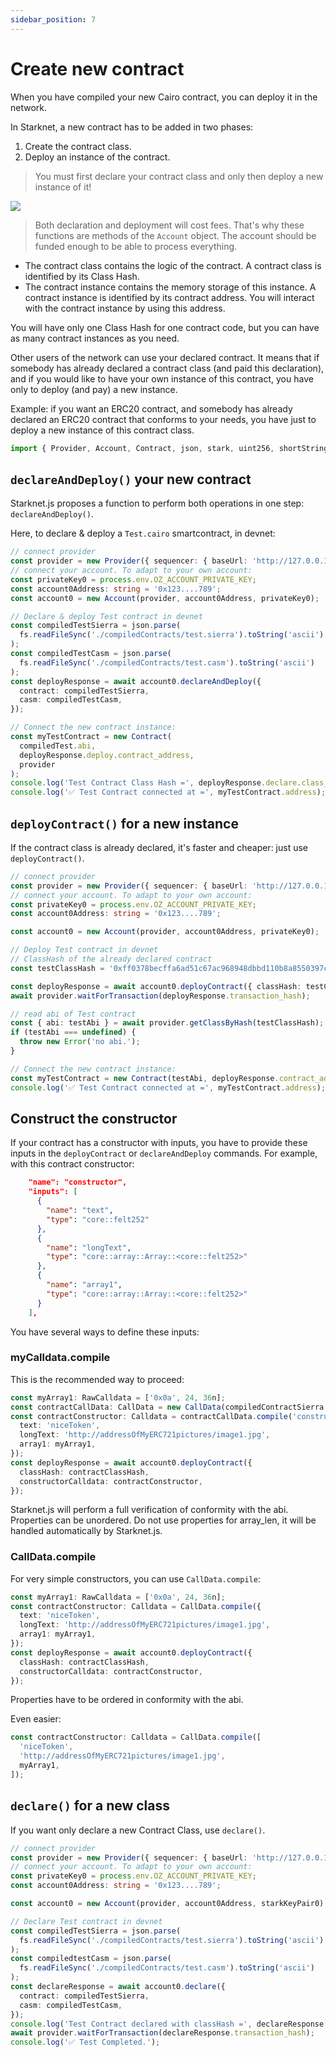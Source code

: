 ```yaml
---
sidebar_position: 7
---
```


# Create new contract

When you have compiled your new Cairo contract, you can deploy it in the network.

In Starknet, a new contract has to be added in two phases:

1. Create the contract class.
2. Deploy an instance of the contract.

> You must first declare your contract class and only then deploy a new instance of it!

![](./pictures/createContract.png)

> Both declaration and deployment will cost fees. That's why these functions are methods of the `Account` object. The account should be funded enough to be able to process everything.

- The contract class contains the logic of the contract. A contract class is identified by its Class Hash.
- The contract instance contains the memory storage of this instance. A contract instance is identified by its contract address. You will interact with the contract instance by using this address.

You will have only one Class Hash for one contract code, but you can have as many contract instances as you need.

Other users of the network can use your declared contract. It means that if somebody has already declared a contract class (and paid this declaration), and if you would like to have your own instance of this contract, you have only to deploy (and pay) a new instance.

Example: if you want an ERC20 contract, and somebody has already declared an ERC20 contract that conforms to your needs, you have just to deploy a new instance of this contract class.

```typescript
import { Provider, Account, Contract, json, stark, uint256, shortString } from 'starknet';
```

## `declareAndDeploy()` your new contract

Starknet.js proposes a function to perform both operations in one step: `declareAndDeploy()`.

Here, to declare & deploy a `Test.cairo` smartcontract, in devnet:

```typescript
// connect provider
const provider = new Provider({ sequencer: { baseUrl: 'http://127.0.0.1:5050' } });
// connect your account. To adapt to your own account:
const privateKey0 = process.env.OZ_ACCOUNT_PRIVATE_KEY;
const account0Address: string = '0x123....789';
const account0 = new Account(provider, account0Address, privateKey0);

// Declare & deploy Test contract in devnet
const compiledTestSierra = json.parse(
  fs.readFileSync('./compiledContracts/test.sierra').toString('ascii')
);
const compiledTestCasm = json.parse(
  fs.readFileSync('./compiledContracts/test.casm').toString('ascii')
);
const deployResponse = await account0.declareAndDeploy({
  contract: compiledTestSierra,
  casm: compiledTestCasm,
});

// Connect the new contract instance:
const myTestContract = new Contract(
  compiledTest.abi,
  deployResponse.deploy.contract_address,
  provider
);
console.log('Test Contract Class Hash =', deployResponse.declare.class_hash);
console.log('✅ Test Contract connected at =', myTestContract.address);
```

## `deployContract()` for a new instance

If the contract class is already declared, it's faster and cheaper: just use `deployContract()`.

```typescript
// connect provider
const provider = new Provider({ sequencer: { baseUrl: 'http://127.0.0.1:5050' } });
// connect your account. To adapt to your own account:
const privateKey0 = process.env.OZ_ACCOUNT_PRIVATE_KEY;
const account0Address: string = '0x123....789';

const account0 = new Account(provider, account0Address, privateKey0);

// Deploy Test contract in devnet
// ClassHash of the already declared contract
const testClassHash = '0xff0378becffa6ad51c67ac968948dbbd110b8a8550397cf17866afebc6c17d';

const deployResponse = await account0.deployContract({ classHash: testClassHash });
await provider.waitForTransaction(deployResponse.transaction_hash);

// read abi of Test contract
const { abi: testAbi } = await provider.getClassByHash(testClassHash);
if (testAbi === undefined) {
  throw new Error('no abi.');
}

// Connect the new contract instance:
const myTestContract = new Contract(testAbi, deployResponse.contract_address, provider);
console.log('✅ Test Contract connected at =', myTestContract.address);
```

## Construct the constructor

If your contract has a constructor with inputs, you have to provide these inputs in the `deployContract` or `declareAndDeploy` commands.
For example, with this contract constructor:

```json
    "name": "constructor",
    "inputs": [
      {
        "name": "text",
        "type": "core::felt252"
      },
      {
        "name": "longText",
        "type": "core::array::Array::<core::felt252>"
      },
      {
        "name": "array1",
        "type": "core::array::Array::<core::felt252>"
      }
    ],
```

You have several ways to define these inputs:

### myCalldata.compile

This is the recommended way to proceed:

```typescript
const myArray1: RawCalldata = ['0x0a', 24, 36n];
const contractCallData: CallData = new CallData(compiledContractSierra.abi);
const contractConstructor: Calldata = contractCallData.compile('constructor', {
  text: 'niceToken',
  longText: 'http://addressOfMyERC721pictures/image1.jpg',
  array1: myArray1,
});
const deployResponse = await account0.deployContract({
  classHash: contractClassHash,
  constructorCalldata: contractConstructor,
});
```

Starknet.js will perform a full verification of conformity with the abi. Properties can be unordered. Do not use properties for array_len, it will be handled automatically by Starknet.js.

### CallData.compile

For very simple constructors, you can use `CallData.compile`:

```typescript
const myArray1: RawCalldata = ['0x0a', 24, 36n];
const contractConstructor: Calldata = CallData.compile({
  text: 'niceToken',
  longText: 'http://addressOfMyERC721pictures/image1.jpg',
  array1: myArray1,
});
const deployResponse = await account0.deployContract({
  classHash: contractClassHash,
  constructorCalldata: contractConstructor,
});
```

Properties have to be ordered in conformity with the abi.

Even easier:

```typescript
const contractConstructor: Calldata = CallData.compile([
  'niceToken',
  'http://addressOfMyERC721pictures/image1.jpg',
  myArray1,
]);
```

## `declare()` for a new class

If you want only declare a new Contract Class, use `declare()`.

```typescript
// connect provider
const provider = new Provider({ sequencer: { baseUrl: 'http://127.0.0.1:5050' } });
// connect your account. To adapt to your own account:
const privateKey0 = process.env.OZ_ACCOUNT_PRIVATE_KEY;
const account0Address: string = '0x123....789';

const account0 = new Account(provider, account0Address, starkKeyPair0);

// Declare Test contract in devnet
const compiledTestSierra = json.parse(
  fs.readFileSync('./compiledContracts/test.sierra').toString('ascii')
);
const compiledtestCasm = json.parse(
  fs.readFileSync('./compiledContracts/test.casm').toString('ascii')
);
const declareResponse = await account0.declare({
  contract: compiledTestSierra,
  casm: compiledTestCasm,
});
console.log('Test Contract declared with classHash =', declareResponse.class_hash);
await provider.waitForTransaction(declareResponse.transaction_hash);
console.log('✅ Test Completed.');
```
